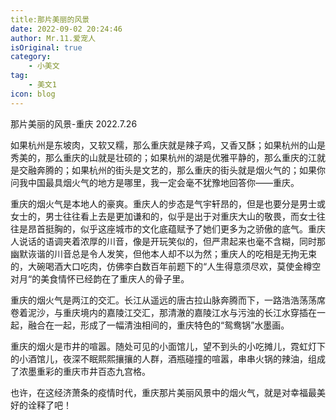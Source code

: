 ```yaml
---
title:那片美丽的风景
date: 2022-09-02 20:24:46
author: Mr.11.爱宠人
isOriginal: true
category:
    - 小美文
tag:
    - 美文1
icon: blog
---
```




那片美丽的风景-重庆
2022.7.26

如果杭州是东坡肉，又软又糯，那么重庆就是辣子鸡，又香又酥；如果杭州的山是秀美的，那么重庆的山就是壮硕的；如果杭州的湖是优雅平静的，那么重庆的江就是交融奔腾的；如果杭州的街头是文艺的，那么重庆的街头就是烟火气的；如果你问我中国最具烟火气的地方是哪里，我一定会毫不犹豫地回答你——重庆。   

重庆的烟火气是本地人的豪爽。重庆人的步态是气宇轩昂的，但是也要分是男士或女士的，男士往往看上去是更加谦和的，似乎是出于对重庆大山的敬畏，而女士往往是昂首挺胸的，似乎这座城市的文化底蕴赋予了她们更多为之骄傲的底气。重庆人说话的语调夹着浓厚的川音，像是开玩笑似的，但严肃起来也毫不含糊，同时那幽默诙谐的川音总是令人发笑，但他本人却不以为然；重庆人的吃相是无拘无束的，大碗喝酒大口吃肉，仿佛李白数百年前题下的“人生得意须尽欢，莫使金樽空对月“的美食情怀已经韵在了重庆人的骨子里。


重庆的烟火气是两江的交汇。长江从遥远的唐古拉山脉奔腾而下，一路浩浩荡荡席卷着泥沙，与重庆境内的嘉陵江交汇，那清澈的嘉陵江水与污浊的长江水穿插在一起，融合在一起，形成了一幅清浊相间的，重庆特色的“鸳鸯锅”水墨画。

重庆的烟火是市井的喧嚣。随处可见的小面馆儿，望不到头的小吃摊儿，霓虹灯下的小酒馆儿，夜深不眠熙熙攘攘的人群，酒瓶碰撞的喧嚣，串串火锅的辣油，组成了浓墨重彩的重庆市井百态九宫格。

也许，在这经济萧条的疫情时代，重庆那片美丽风景中的烟火气，就是对幸福最美好的诠释了吧！

